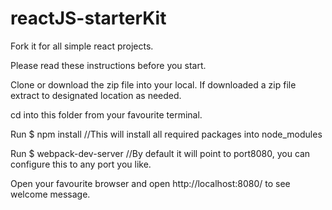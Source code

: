 # reactJS-starterKit
Fork it for all simple react projects.

Please read these instructions before you start.

Clone or download the zip file into your local.
If downloaded a zip file extract to designated location as needed.

cd into this folder from your favourite terminal.

Run $ npm install
    //This will install all required packages into node_modules

Run $ webpack-dev-server
    //By default it will point to port8080, you can configure this to any port you like.

Open your favourite browser and open http://localhost:8080/ to see welcome message.
